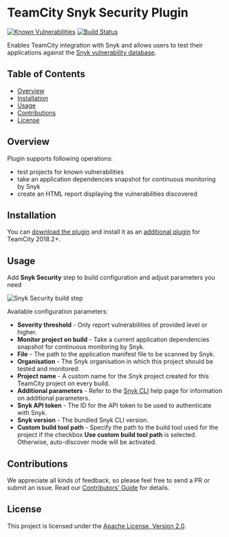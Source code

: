 # TeamCity Snyk Security Plugin

[![Known Vulnerabilities](https://snyk.io/test/github/snyk/teamcity-snyk-security-plugin/badge.svg)](https://snyk.io/test/github/snyk/teamcity-snyk-security-plugin)
[![Build Status](https://github.com/snyk/teamcity-snyk-security-plugin/actions/workflows/release.yml/badge.svg)](https://github.com/snyk/teamcity-snyk-security-plugin/actions/workflows/release.yml)

Enables TeamCity integration with Snyk and allows users to test their applications against the [Snyk vulnerability database](https://snyk.io/vuln).

## Table of Contents

* [Overview](#overview)
* [Installation](#installation)
* [Usage](#usage)
* [Contributions](#contributions)
* [License](#license)


## Overview

Plugin supports following operations:
* test projects for known vulnerabilities
* take an application dependencies snapshot for continuous monitoring by Snyk
* create an HTML report displaying the vulnerabilities discovered


## Installation

You can [download the plugin](https://plugins.jetbrains.com/plugin/12227-snyk-security) and install it as an [additional plugin](https://confluence.jetbrains.com/display/TCDL/Installing+Additional+Plugins) for TeamCity 2018.2+.


## Usage

Add **Snyk Security** step to build configuration and adjust parameters you need

![Snyk Security build step](.github/images/snyk-security_build-step.png)

Available configuration parameters:
* **Severity threshold** - Only report vulnerabilities of provided level or higher.
* **Monitor project on build** - Take a current application dependencies snapshot for continuous monitoring by Snyk.
* **File** - The path to the application manifest file to be scanned by Snyk.
* **Organisation** - The Snyk organisation in which this project should be tested and monitored.
* **Project name** - A custom name for the Snyk project created for this TeamCity project on every build.
* **Additional parameters** - Refer to the [Snyk CLI](https://snyk.io/docs/using-snyk/) help page for information on additional parameters.
* **Snyk API token** - The ID for the API token to be used to authenticate with Snyk.
* **Snyk version** - The bundled Snyk CLI version.
* **Custom build tool path** - Specify the path to the build tool used for the project if the checkbox **Use custom build tool path** is selected.
Otherwise, auto-discover mode will be activated.


## Contributions

We appreciate all kinds of feedback, so please feel free to send a PR or submit an issue. Read our [Contributors' Guide](CONTRIBUTING.md) for details.


## License

This project is licensed under the [Apache License, Version 2.0](LICENSE).
